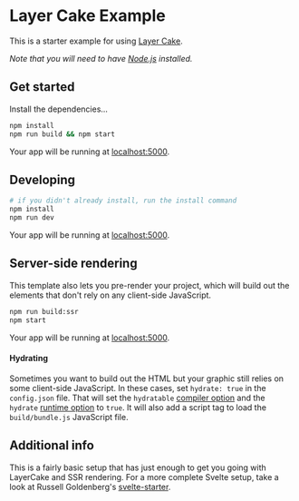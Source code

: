 Layer Cake Example
===

This is a starter example for using [Layer Cake](https://layercake.graphics).

*Note that you will need to have [Node.js](https://nodejs.org) installed.*

## Get started

Install the dependencies...

```bash
npm install
npm run build && npm start
```

Your app will be running at [localhost:5000](http://localhost:5000).

## Developing

```sh
# if you didn't already install, run the install command
npm install
npm run dev
```

Your app will be running at [localhost:5000](http://localhost:5000).

## Server-side rendering

This template also lets you pre-render your project, which will build out the elements that don't rely on any client-side JavaScript.

```sh
npm run build:ssr
npm start
```

Your app will be running at [localhost:5000](http://localhost:5000).

#### Hydrating

Sometimes you want to build out the HTML but your graphic still relies on some client-side JavaScript. In these cases, set `hydrate: true` in the `config.json` file. That will set the `hydratable` [compiler option](https://svelte.dev/docs#svelte_compile) and the `hydrate` [runtime option](https://svelte.dev/docs#Creating_a_component) to `true`. It will also add a script tag to load the `build/bundle.js` JavaScript file.

## Additional info

This is a fairly basic setup that has just enough to get you going with LayerCake and SSR rendering. For a more complete Svelte setup, take a look at Russell Goldenberg's [svelte-starter](https://github.com/russellgoldenberg/svelte-starter).
